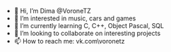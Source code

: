 - 👋 Hi, I’m Dima @VoroneTZ
- 👀 I’m interested in music, cars and games
- 🌱 I’m currently learning C, C++, Object Pascal, SQL
- 💞️ I’m looking to collaborate on interesting projects
- 📫 How to reach me: vk.com\voronetz

<!---
VoroneTZ/VoroneTZ is a ✨ special ✨ repository because its `README.md` (this file) appears on your GitHub profile.
You can click the Preview link to take a look at your changes.
--->
